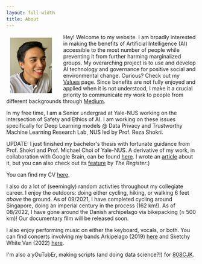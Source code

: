 ```yaml
---
layout: full-width
title: About
---
```

<p>
  <img width="22%" 
  src="../assets/img/dp.jpg" 
  align="left"
  style="margin: 10px 30px 10px 10px;">
</p>

Hey! Welcome to my website. I am broadly interested in making the benefits of Artificial Intelligence (AI) accessible to the most number of people while preventing it from further harming marginalized groups. My overarching project is to use and develop AI technology and governance for positive social and environmental change. Curious? Check out my [Values](/values.md) page. Since benefits are not fully enjoyed and applied when it is not understood, I make it a crucial priority to communicate my work to people from different backgrounds through [Medium](https://medium.com/@ajsanjoaquin).

In my free time, I am a Senior undergrad at Yale-NUS working on the intersection of Safety and Ethics of AI.
I am working on these issues specifically for Deep Learning models @ Data Privacy and Trustworthy Machine Learning Research Lab, NUS led by Prof. Reza Shokri.

UPDATE: I just finished my bachelor's thesis with fortunate guidance from Prof. Shokri and Prof. Michael Choi of Yale-NUS. A derivative of my work, in collaboration with Google Brain, can be found [here](https://arxiv.org/abs/2204.00032). I wrote an [article]() about it, but you can also check out its [feature](https://www.theregister.com/2022/04/12/machine_learning_poisoning) by *The Register*.)  

You can find my CV [here](https://ajsanjoaquin.github.io/lol/San%20Joaquin%2C%20Resume.pdf). 

I also do a lot of (seemingly) random activties throughout my collegiate career.
I enjoy the outdoors: doing either cycling, hiking, or walking 6 feet *above* the ground. As of 09/2021, I have completed cycling around Singapore, doing an imperial century in the process (162 km!). As of 08/2022, I have gone around the Danish archipelago via bikepacking ($\approx$ 500 km)! Our documentary film will be released soon. 

I also enjoy performing music on either the keyboard, vocals, or both. You can find concerts involving my bands Arkipelago (2019) [here](https://youtu.be/IDWpC1mmqNs?t=2975) and Sketchy White Van (2022) [here](https://youtu.be/qGI2ng3u13o?t=1437).

I'm also a yOuTubEr, making scripts (and doing data science?!) for [808CJK](https://www.youtube.com/c/808CJK).
